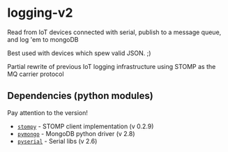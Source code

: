 # logging-v2
Read from IoT devices connected with serial, publish to a message queue, and log 'em to mongoDB

Best used with devices which spew valid JSON. ;)

Partial rewrite of previous IoT logging infrastructure using STOMP as the MQ carrier protocol

## Dependencies (python modules)
Pay attention to the version!

- [`stompy`](http://packages.python.org/stompy) - STOMP client implementation (v 0.2.9)
- [`pymongo`](https://api.mongodb.org/python/2.8) - MongoDB python driver (v 2.8)
- [`pyserial`](http://pythonhosted.org//pyserial) - Serial libs (v 2.6)
